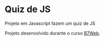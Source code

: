 # Quiz de JS

Projeto em Javascript fazem um quiz de JS

Projeto desenvolvido durante o curso [B7Web](https://b7web.com.br).